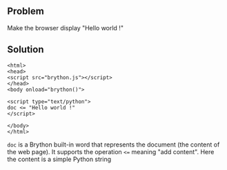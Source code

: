 Problem
-------

Make the browser display "Hello world !"


Solution
--------

    <html>
    <head>
    <script src="brython.js"></script>
    </head>
    <body onload="brython()">
    
    <script type="text/python">
    doc <= "Hello world !"
    </script>
    
    </body>
    </html>

`doc` is a Brython built-in word that represents the document (the content of the web page). It supports the operation `<=` meaning "add content". Here the content is a simple Python string
